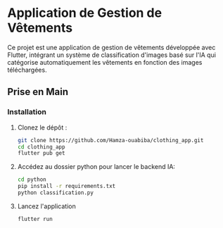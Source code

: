 # Application de Gestion de Vêtements

Ce projet est une application de gestion de vêtements développée avec Flutter, intégrant un système de classification d'images basé sur l'IA qui catégorise automatiquement les vêtements en fonction des images téléchargées. 

## Prise en Main


### Installation

1. Clonez le dépôt :
   ```bash
   git clone https://github.com/Hamza-ouabiba/clothing_app.git
   cd clothing_app
   flutter pub get
3. Accédez au dossier python pour lancer le backend IA:
   ```bash
   cd python
   pip install -r requirements.txt
   python classification.py
4. Lancez l'application
   ```bash
   flutter run
